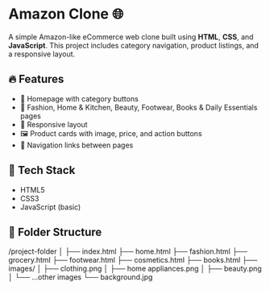 # Amazon Clone 🌐

A simple Amazon-like eCommerce web clone built using **HTML**, **CSS**, and **JavaScript**. This project includes category navigation, product listings, and a responsive layout.

## 🔥 Features

- 🛒 Homepage with category buttons  
- 👗 Fashion, Home & Kitchen, Beauty, Footwear, Books & Daily Essentials pages  
- 📱 Responsive layout  
- 🖼️ Product cards with image, price, and action buttons  
- 🔗 Navigation links between pages

## 🧰 Tech Stack

- HTML5  
- CSS3  
- JavaScript (basic)

## 📁 Folder Structure
/project-folder
│
├── index.html
├── home.html
├── fashion.html
├── grocery.html
├── footwear.html
├── cosmetics.html
├── books.html
├── images/
│ ├── clothing.png
│ ├── home appliances.png
│ ├── beauty.png
│ └── ...other images
└── background.jpg

